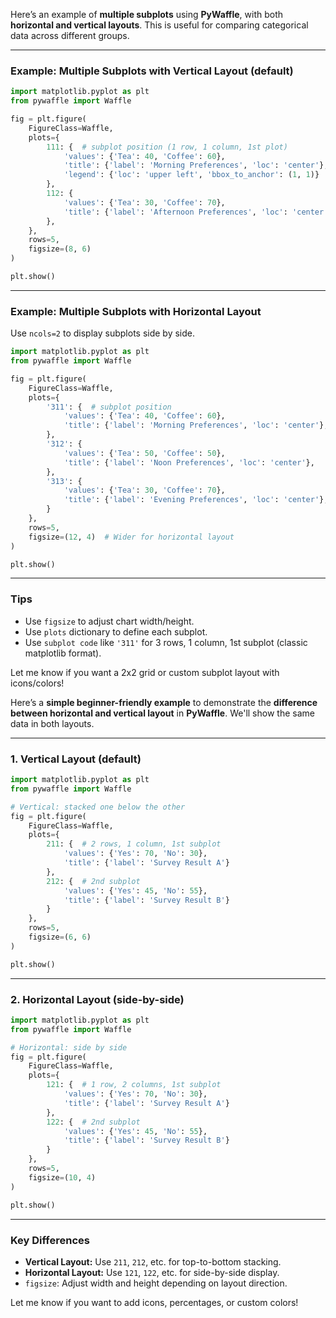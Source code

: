 Here’s an example of **multiple subplots** using **PyWaffle**, with both **horizontal and vertical layouts**. This is useful for comparing categorical data across different groups.

---

### Example: Multiple Subplots with Vertical Layout (default)

```python
import matplotlib.pyplot as plt
from pywaffle import Waffle

fig = plt.figure(
    FigureClass=Waffle,
    plots={
        111: {  # subplot position (1 row, 1 column, 1st plot)
            'values': {'Tea': 40, 'Coffee': 60},
            'title': {'label': 'Morning Preferences', 'loc': 'center'},
            'legend': {'loc': 'upper left', 'bbox_to_anchor': (1, 1)}
        },
        112: {
            'values': {'Tea': 30, 'Coffee': 70},
            'title': {'label': 'Afternoon Preferences', 'loc': 'center'},
        },
    },
    rows=5,
    figsize=(8, 6)
)

plt.show()
```

---

### Example: Multiple Subplots with Horizontal Layout

Use `ncols=2` to display subplots side by side.

```python
import matplotlib.pyplot as plt
from pywaffle import Waffle

fig = plt.figure(
    FigureClass=Waffle,
    plots={
        '311': {  # subplot position
            'values': {'Tea': 40, 'Coffee': 60},
            'title': {'label': 'Morning Preferences', 'loc': 'center'},
        },
        '312': {
            'values': {'Tea': 50, 'Coffee': 50},
            'title': {'label': 'Noon Preferences', 'loc': 'center'},
        },
        '313': {
            'values': {'Tea': 30, 'Coffee': 70},
            'title': {'label': 'Evening Preferences', 'loc': 'center'},
        }
    },
    rows=5,
    figsize=(12, 4)  # Wider for horizontal layout
)

plt.show()
```

---

### Tips

* Use `figsize` to adjust chart width/height.
* Use `plots` dictionary to define each subplot.
* Use `subplot code` like `'311'` for 3 rows, 1 column, 1st subplot (classic matplotlib format).

Let me know if you want a 2x2 grid or custom subplot layout with icons/colors!

Here’s a **simple beginner-friendly example** to demonstrate the **difference between horizontal and vertical layout** in **PyWaffle**. We'll show the same data in both layouts.

---

### 1. **Vertical Layout** (default)

```python
import matplotlib.pyplot as plt
from pywaffle import Waffle

# Vertical: stacked one below the other
fig = plt.figure(
    FigureClass=Waffle,
    plots={
        211: {  # 2 rows, 1 column, 1st subplot
            'values': {'Yes': 70, 'No': 30},
            'title': {'label': 'Survey Result A'}
        },
        212: {  # 2nd subplot
            'values': {'Yes': 45, 'No': 55},
            'title': {'label': 'Survey Result B'}
        }
    },
    rows=5,
    figsize=(6, 6)
)

plt.show()
```

---

### 2. **Horizontal Layout** (side-by-side)

```python
import matplotlib.pyplot as plt
from pywaffle import Waffle

# Horizontal: side by side
fig = plt.figure(
    FigureClass=Waffle,
    plots={
        121: {  # 1 row, 2 columns, 1st subplot
            'values': {'Yes': 70, 'No': 30},
            'title': {'label': 'Survey Result A'}
        },
        122: {  # 2nd subplot
            'values': {'Yes': 45, 'No': 55},
            'title': {'label': 'Survey Result B'}
        }
    },
    rows=5,
    figsize=(10, 4)
)

plt.show()
```

---

### Key Differences

* **Vertical Layout:** Use `211`, `212`, etc. for top-to-bottom stacking.
* **Horizontal Layout:** Use `121`, `122`, etc. for side-by-side display.
* `figsize`: Adjust width and height depending on layout direction.

Let me know if you want to add icons, percentages, or custom colors!
